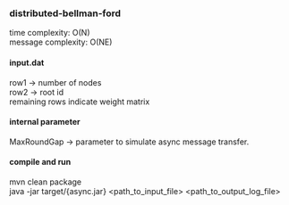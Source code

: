 ### distributed-bellman-ford

time complexity: O(N)   
message complexity: O(NE)

#### input.dat

row1 -> number of nodes   
row2 -> root id   
remaining rows indicate weight matrix

#### internal parameter
MaxRoundGap -> parameter to simulate async message transfer.

#### compile and run

mvn clean package   
java -jar target/{async.jar} <path_to_input_file> <path_to_output_log_file>
